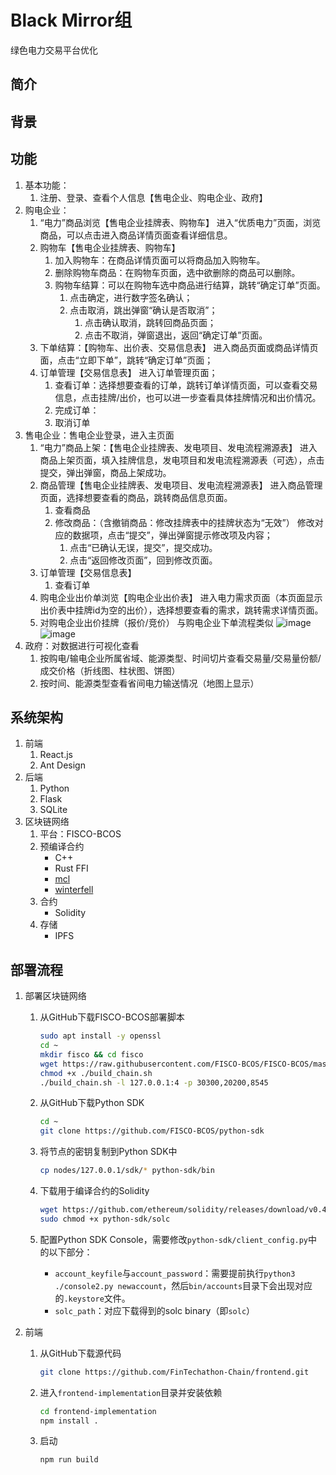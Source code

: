 # Black Mirror组

绿色电力交易平台优化

## 简介

## 背景

## 功能

1. 基本功能：
    1. 注册、登录、查看个人信息【售电企业、购电企业、政府】
2. 购电企业：
    1. “电力”商品浏览【售电企业挂牌表、购物车】
进入“优质电力”页面，浏览商品，可以点击进入商品详情页面查看详细信息。
    2. 购物车【售电企业挂牌表、购物车】
        1. 加入购物车：在商品详情页面可以将商品加入购物车。
        2. 删除购物车商品：在购物车页面，选中欲删除的商品可以删除。
        3. 购物车结算：可以在购物车选中商品进行结算，跳转“确定订单”页面。
            1. 点击确定，进行数字签名确认；
            2. 点击取消，跳出弹窗“确认是否取消”；
                1. 点击确认取消，跳转回商品页面；
                2. 点击不取消，弹窗退出，返回“确定订单”页面。
    3. 下单结算：【购物车、出价表、交易信息表】
进入商品页面或商品详情页面，点击“立即下单”，跳转“确定订单”页面；
    4. 订单管理【交易信息表】
进入订单管理页面；
        1. 查看订单：选择想要查看的订单，跳转订单详情页面，可以查看交易信息，点击挂牌/出价，也可以进一步查看具体挂牌情况和出价情况。
        2. 完成订单：
        3. 取消订单
3. 售电企业：售电企业登录，进入主页面
    1. “电力”商品上架：【售电企业挂牌表、发电项目、发电流程溯源表】
进入商品上架页面，填入挂牌信息，发电项目和发电流程溯源表（可选），点击提交，弹出弹窗，商品上架成功。
    2. 商品管理【售电企业挂牌表、发电项目、发电流程溯源表】
进入商品管理页面，选择想要查看的商品，跳转商品信息页面。
        1. 查看商品
        2. 修改商品：（含撤销商品：修改挂牌表中的挂牌状态为“无效”）
修改对应的数据项，点击“提交”，弹出弹窗提示修改项及内容；
            1. 点击“已确认无误，提交”，提交成功。
            2. 点击“返回修改页面”，回到修改页面。
    3. 订单管理【交易信息表】
        1. 查看订单
    4. 购电企业出价单浏览【购电企业出价表】
进入电力需求页面（本页面显示出价表中挂牌id为空的出价），选择想要查看的需求，跳转需求详情页面。
    5. 对购电企业出价挂牌（报价/竞价）
     与购电企业下单流程类似
     ![image](https://user-images.githubusercontent.com/56627153/197407449-e13d0f63-dcbf-4786-8280-4c6e01398cea.png)
     ![image](https://user-images.githubusercontent.com/56627153/197407461-fa0792f3-2028-4aac-b71b-035944665282.png)
4. 政府：对数据进行可视化查看
    1. 按购电/输电企业所属省域、能源类型、时间切片查看交易量/交易量份额/成交价格（折线图、柱状图、饼图）
    2. 按时间、能源类型查看省间电力输送情况（地图上显示）

## 系统架构

1. 前端
   1. React.js
   2. Ant Design
2. 后端
   1. Python
   2. Flask
   3. SQLite
3. 区块链网络
   1. 平台：FISCO-BCOS
   2. 预编译合约
      * C++
      * Rust FFI
      * [mcl](https://github.com/herumi/mcl)
      * [winterfell](https://github.com/novifinancial/winterfell)
   3. 合约
      * Solidity
   4. 存储
      * IPFS

## 部署流程

1. 部署区块链网络
   1. 从GitHub下载FISCO-BCOS部署脚本

       ```bash
       sudo apt install -y openssl
       cd ~
       mkdir fisco && cd fisco
       wget https://raw.githubusercontent.com/FISCO-BCOS/FISCO-BCOS/master-2.0/tools/build_chain.sh
       chmod +x ./build_chain.sh
       ./build_chain.sh -l 127.0.0.1:4 -p 30300,20200,8545
       ```

   2. 从GitHub下载Python SDK

       ```bash
       cd ~
       git clone https://github.com/FISCO-BCOS/python-sdk
       ```

   3. 将节点的密钥复制到Python SDK中

       ```bash
       cp nodes/127.0.0.1/sdk/* python-sdk/bin
       ```

   4. 下载用于编译合约的Solidity

       ```bash
       wget https://github.com/ethereum/solidity/releases/download/v0.4.24/solc-static-linux -O python-sdk/solc
       sudo chmod +x python-sdk/solc
       ```

   5. 配置Python SDK Console，需要修改`python-sdk/client_config.py`中的以下部分：
      * `account_keyfile`与`account_password`：需要提前执行`python3 ./console2.py newaccount`，然后`bin/accounts`目录下会出现对应的`.keystore`文件。
      * `solc_path`：对应下载得到的solc binary（即`solc`）

2. 前端
    1. 从GitHub下载源代码

       ```bash
       git clone https://github.com/FinTechathon-Chain/frontend.git
       ```

    2. 进入`frontend-implementation`目录并安装依赖

       ```bash
       cd frontend-implementation
       npm install .
       ```

    3. 启动

       ```bash
       npm run build
       ```
